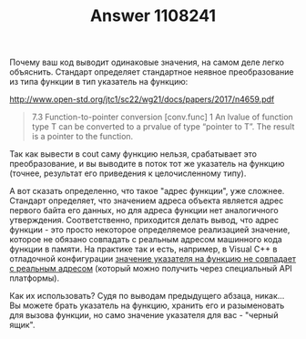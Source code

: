 ﻿---
title: "Answer 1108241"
se.owner.user_id: 240512
se.owner.display_name: "MSDN.WhiteKnight"
se.owner.link: "https://ru.stackoverflow.com/users/240512/msdn-whiteknight"
se.answer_id: 1108241
se.question_id: 1107372
se.post_type: answer
se.is_accepted: True
---
<p>Почему ваш код выводит одинаковые значения, на самом деле легко объяснить. Стандарт определяет стандартное неявное преобразование из типа функции в тип указатель на функцию: </p>

<p><a href="http://www.open-std.org/jtc1/sc22/wg21/docs/papers/2017/n4659.pdf" rel="nofollow noreferrer">http://www.open-std.org/jtc1/sc22/wg21/docs/papers/2017/n4659.pdf</a></p>

<blockquote>
  <p>7.3 Function-to-pointer conversion [conv.func]
  1 An lvalue of function type T can be converted to a prvalue of type “pointer to T”. The result is a pointer to the function.</p>
</blockquote>

<p>Так как вывести в cout саму функцию нельзя, срабатывает это преобразование, и вы выводите в поток тот же указатель на функцию (точнее, результат его приведения к целочисленному типу). </p>

<p>А вот сказать определенно, что такое "адрес функции", уже сложнее. Стандарт определяет, что значением адреса объекта является адрес первого байта его данных, но для адреса функции нет аналогичного утверждения. Соответственно, приходится делать вывод, что адрес функции - это просто некоторое определяемое реализацией значение, которое не обязано совпадать с реальным адресом машинного кода функции в памяти. На практике так и есть, например, в Visual C++ в отладочной конфигурации <a href="https://ru.stackoverflow.com/questions/1005297/">значение указателя на функцию не совпадает с реальным адресом</a> (который можно получить через специальный API платформы).</p>

<p>Как их использовать? Судя по выводам предыдущего абзаца, никак... Вы можете брать указатель на функцию, хранить его и разыменовать для вызова функции, но само значение указателя для вас - "черный ящик".</p>
